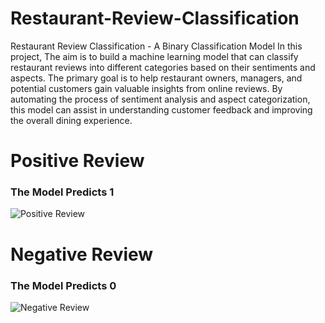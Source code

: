 # Restaurant-Review-Classification

Restaurant Review Classification - A Binary Classification Model
In this project, The aim is to build a machine learning model that can
classify restaurant reviews into different categories based on their
sentiments and aspects. The primary goal is to help restaurant owners,
managers, and potential customers gain valuable insights from online
reviews. By automating the process of sentiment analysis and aspect
categorization, this model can assist in understanding customer
feedback and improving the overall dining experience.

# Positive Review
### The Model Predicts 1
![Positive Review](https://github.com/DEVADARSHINIS/Restaurant-Review-Classification/assets/115392578/87b55ff7-ddd8-402a-891e-67d58ecdbdd8)

# Negative Review
### The Model Predicts 0
![Negative Review](https://github.com/DEVADARSHINIS/Restaurant-Review-Classification/assets/115392578/306943a7-f252-437c-8931-8862d4a0443b)
